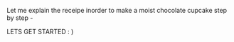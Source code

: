 Let me explain the receipe inorder to make a moist chocolate cupcake step by step -

LETS GET STARTED  : )